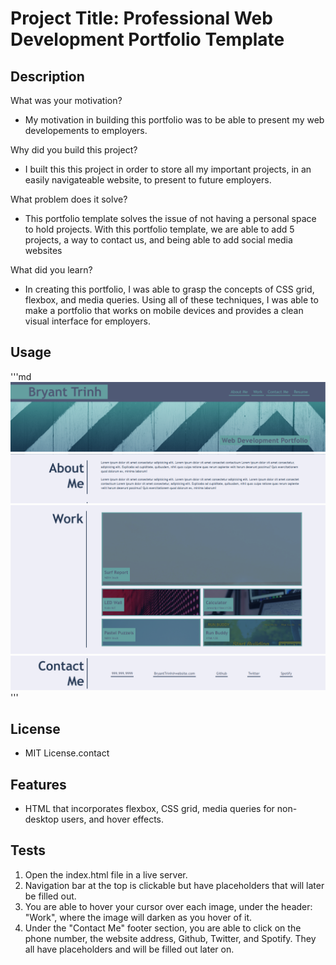 # Project Title: Professional Web Development Portfolio Template

## Description

What was your motivation?
- My motivation in building this portfolio was to be able to present my web developements to employers.

Why did you build this project?

- I built this this project in order to store all my important projects, in an easily navigateable website, to present to future employers.

What problem does it solve?
- This portfolio template solves the issue of not having a personal space to hold projects. With this portfolio template, we are able to add 5 projects, a way to contact us, and being able to add social media websites

What did you learn?
- In creating this portfolio, I was able to grasp the concepts of CSS grid, flexbox, and media queries. Using all of these techniques, I was able to make a portfolio that works on mobile devices and provides a clean visual interface for employers.

## Usage
'''md
![portfolio-header](assets/images/portfolio-header.png)
![portfolio-about-me](assets/images/portfolio-about-me.png)
![portfolio-work-projects](assets/images/portfolio-work-projects.png)
![portfolio-footer](assets/images/portfolio-footer.png)
'''

## License
- MIT License.contact

## Features
- HTML that incorporates flexbox, CSS grid, media queries for non-desktop users, and hover effects.

## Tests
1. Open the index.html file in a live server. 
2. Navigation bar at the top is clickable but have placeholders that will later be filled out.
3. You are able to hover your cursor over each image, under the header: "Work", where the image will darken as you hover of it.
4. Under the "Contact Me" footer section, you are able to click on the phone number, the website address, Github, Twitter, and Spotify. They all have placeholders and will be filled out later on.